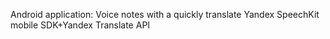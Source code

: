 Android application: Voice notes with a quickly translate
Yandex SpeechKit mobile SDK+Yandex Translate API

